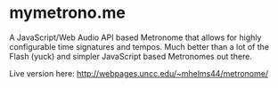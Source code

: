 # mymetrono.me

A JavaScript/Web Audio API based Metronome that allows for highly configurable time signatures and tempos. Much better than a lot of the Flash (yuck) and simpler JavaScript based Metronomes out there. 

Live version here: http://webpages.uncc.edu/~mhelms44/metronome/
